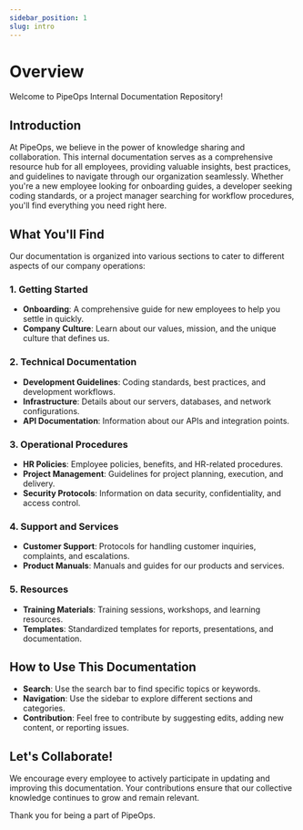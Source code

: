 ```yaml
---
sidebar_position: 1
slug: intro
---
```


# Overview

Welcome to PipeOps Internal Documentation Repository!

## Introduction

At PipeOps, we believe in the power of knowledge sharing and collaboration. This internal documentation serves as a comprehensive resource hub for all employees, providing valuable insights, best practices, and guidelines to navigate through our organization seamlessly. Whether you're a new employee looking for onboarding guides, a developer seeking coding standards, or a project manager searching for workflow procedures, you'll find everything you need right here.

## What You'll Find

Our documentation is organized into various sections to cater to different aspects of our company operations:

### 1. **Getting Started**
   - **Onboarding**: A comprehensive guide for new employees to help you settle in quickly.
   - **Company Culture**: Learn about our values, mission, and the unique culture that defines us.

### 2. **Technical Documentation**
   - **Development Guidelines**: Coding standards, best practices, and development workflows.
   - **Infrastructure**: Details about our servers, databases, and network configurations.
   - **API Documentation**: Information about our APIs and integration points.

### 3. **Operational Procedures**
   - **HR Policies**: Employee policies, benefits, and HR-related procedures.
   - **Project Management**: Guidelines for project planning, execution, and delivery.
   - **Security Protocols**: Information on data security, confidentiality, and access control.

### 4. **Support and Services**
   - **Customer Support**: Protocols for handling customer inquiries, complaints, and escalations.
   - **Product Manuals**: Manuals and guides for our products and services.

### 5. **Resources**
   - **Training Materials**: Training sessions, workshops, and learning resources.
   - **Templates**: Standardized templates for reports, presentations, and documentation.

## How to Use This Documentation

- **Search**: Use the search bar to find specific topics or keywords.
- **Navigation**: Use the sidebar to explore different sections and categories.
- **Contribution**: Feel free to contribute by suggesting edits, adding new content, or reporting issues.

## Let's Collaborate!

We encourage every employee to actively participate in updating and improving this documentation. Your contributions ensure that our collective knowledge continues to grow and remain relevant.

Thank you for being a part of PipeOps.
